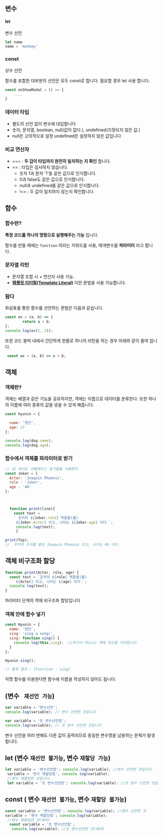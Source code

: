 ## 변수

#### let 
변수 선언
```js
let name
name = 'monkey'
```

### const

상수 선언
  
 함수를 포함한 대부분의 선언은 모두 const로 합니다.
 필요할 경우 let 사용 합니다.

```JavaScript
const onShowModal = () >= {
    ....    
}
```
### 데이터 타입

 - 별도의 선언 없이 변수에 대입합니다
 - 숫자, 문자열, boolean, null(값이 없다.), undefined(지정되지 않은 값.)
 - null은 고의적으로 설정 undefined은 설정하지 않은 값입니다

### 비교 연산자
 - === : __두 갑이 타입까지 완전히 일치하는 지 확인__ 합니다.
 - == : 타입은 검사하지 않습니다.
    - 숫자 1과 문자 '1'을 같은 값으로 인식합니다.
    - 0과 false도 같은 값으로 인식합니다.
    - null과 undefined를 같은 값으로 인식합니다.
    - !== : 두 값이 일치하지 않는지 확인합니다.

## 함수 

### 함수란?  
  
__특정 코드를 하나의 명령으로 실행해주는 기능__ 입니다.

함수를 만들 때에는 ``function`` 이라는 키워드를 사용, 매개변수를 __파라미터__ 라고 합니다.

### 문자열 리턴
 - 문자열 조합 시 + 연산자 사용 가능.  
 - [__템플릿 리터럴(Template Literal)__](https://developer.mozilla.org/ko/docs/Web/JavaScript/Reference/Template_literals) 이란 문법을 사용 가능합니다.

### 람다 

화살표를 통한 함수를 선언하는 문법은 다음과 같습니다.

```JavaScript
const ex = (a, b) => {
        return a + b;
};
console.log(ex(1, 2)); 
```
또한 코드 블럭 내에서 간단하게 한줄로 하나의 리턴을 하는 경우 아래와 같이 줄여 씁니다.
```js
 const ex = (a, b) => a + b;
 ```

## 객체

### 객체란?

객체는 배열과 같은 기능을 공유하지만, 객체는 이름으로 데이터를 분류한다. 또한 하나의 이름에 여러 종류의 값을 넣을 수 있게 해줍니다.

```JavaScript
const hyunin = {

  name: '현인',
  age: 17
};

console.log(dog.name);
console.log(dog.age);
```
### 함수에서 객체를 파라미터로 받기

```JavaScript
// JS 에서는 카멜케이스 표기법을 사용한다
const Joker = {
  Actor: 'Joaquin Phoenix',
  role : 'Joker',
  age : '46'
};



  function print(line){
    const text = 
    ` 조커의 ${Joker.role} 역할을(를) 
     ${Joker.Actor} 이고, 나이는 ${Joker.age} 이다.`; 
     console.log(text); 
     }

print(Top);
//  조커의 조커를 맡은 Joaquin Phoenix 이고, 나이는 46 이다.

```

## 객체 비구조화 할당

```js
function print(Actor, role, age) {
  const text = `조커의 ${role} 역할을(를) 
     ${Actor} 이고, 나이는 ${age} 이다.`;
  console.log(text);
}
```

파라미터 단계의 객체 비구조화 할당입니다

### 객체 안에 함수 넣기

```js
const Hyunin = {
  name: '현인',
  sing: 'sing a song!',
  sing: function sing() {
    console.log(this.sing);  //여기서 this는 객체 자신을 가리킵니다.
  }
};

Hyunin.sing();

// 출력 결과 : [Function : sing]
```
익명 함수를 이용한다면 함수에 이름을 작성하지 않아도 됩니다. 


## (변수 ``` 재선언 가능```)

```js
var variable = '변수선언';
console.log(variable); // 변수 선언한 것입니다

var variable = '또 변수선언함';
console.log(variable); // 또 변수 선언한 것입니다
```
변수 선언을 여러 번해도 다른 값이 출력되므로 동일한 변수명을 남용하는 문제가 발생합니다.

## let (변수 ```재선언 불가능```, 변수 ```재할당 가능```)

```js
let variable = '변수선언함'; console.log(variable); //변수 선언한 것입니다.
 variable = '변수 재할당함'; console.log(variable); 
 //변수 재할당한 것입니다.
 let variable = '또 변수선언함'; console.log(variable); //또 변수 선언한 것입니다.
```
## const ( 변수 ```재선언 불가능```, 변수 ```재할당 불가능```)

```js
const variable = '변수선언함'; console.log(variable); //변수 선언한 것
variable = '변수 재할당함'; console.log(variable);
 //변수 재할당한 것(에러)
  const variable = '또 변수선언함';
   console.log(variable); //또 변수선언한 것(에러)
```
